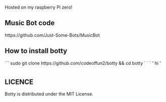 Hosted on my raspberry Pi zero!

<h2> Music Bot code </h2>
https://github.com/Just-Some-Bots/MusicBot

<h2> How to install botty </h2>
```
sudo git clone https://github.com/codeoffun2/botty && cd botty
` ` ` ' hi '


<h1>  </h1>

<h2> LICENCE</h2>
<p>
Botty is distributed under the MIT License.
